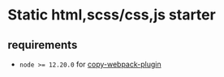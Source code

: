 # Static html,scss/css,js starter

## requirements

- `node >= 12.20.0` for [copy-webpack-plugin](https://stackoverflow.com/questions/70288069/hookwebpackerror-not-supported-when-copy-webpack-plugin-is-used-on-windows)
